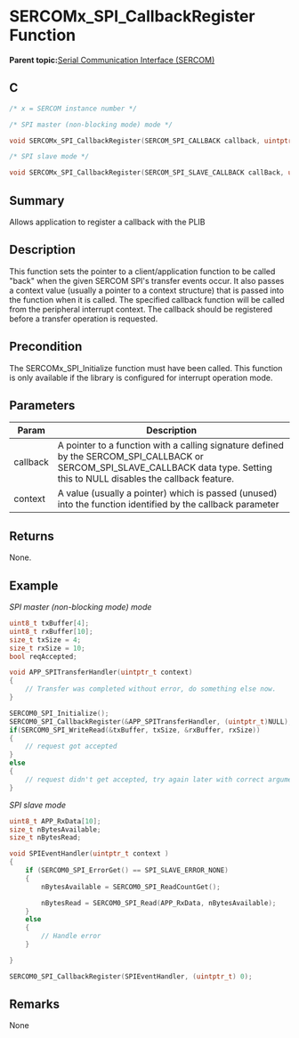 # SERCOMx\_SPI\_CallbackRegister Function

**Parent topic:**[Serial Communication Interface \(SERCOM\)](GUID-76AE7205-E3EF-4EE6-AC28-5153E3565982.md)

## C

```c
/* x = SERCOM instance number */

/* SPI master (non-blocking mode) mode */

void SERCOMx_SPI_CallbackRegister(SERCOM_SPI_CALLBACK callback, uintptr_t context )

/* SPI slave mode */

void SERCOMx_SPI_CallbackRegister(SERCOM_SPI_SLAVE_CALLBACK callBack, uintptr_t context )
```

## Summary

Allows application to register a callback with the PLIB

## Description

This function sets the pointer to a client/application function to be called "back" when the given SERCOM SPI's transfer events occur. It also passes a context value \(usually a pointer to a context structure\) that is passed into the function when it is called. The specified callback function will be called from the peripheral interrupt context. The callback should be registered before a transfer operation is requested.

## Precondition

The SERCOMx\_SPI\_Initialize function must have been called. This function is only available if the library is configured for interrupt operation mode.

## Parameters

|Param|Description|
|-----|-----------|
|callback|A pointer to a function with a calling signature defined by the SERCOM\_SPI\_CALLBACK or SERCOM\_SPI\_SLAVE\_CALLBACK data type. Setting this to NULL disables the callback feature.|
|context|A value \(usually a pointer\) which is passed \(unused\) into the function identified by the callback parameter|

## Returns

None.

## Example

*SPI master \(non-blocking mode\) mode*

```c
uint8_t txBuffer[4];
uint8_t rxBuffer[10];
size_t txSize = 4;
size_t rxSize = 10;
bool reqAccepted;

void APP_SPITransferHandler(uintptr_t context)
{
    // Transfer was completed without error, do something else now.
}

SERCOM0_SPI_Initialize();
SERCOM0_SPI_CallbackRegister(&APP_SPITransferHandler, (uintptr_t)NULL);
if(SERCOM0_SPI_WriteRead(&txBuffer, txSize, &rxBuffer, rxSize))
{
    // request got accepted
}
else
{
    // request didn't get accepted, try again later with correct arguments
}
```

*SPI slave mode*

```c
uint8_t APP_RxData[10];
size_t nBytesAvailable;
size_t nBytesRead;

void SPIEventHandler(uintptr_t context )
{
    if (SERCOM0_SPI_ErrorGet() == SPI_SLAVE_ERROR_NONE)
    {
        nBytesAvailable = SERCOM0_SPI_ReadCountGet();

        nBytesRead = SERCOM0_SPI_Read(APP_RxData, nBytesAvailable);
    }
    else
    {
        // Handle error
    }

}

SERCOM0_SPI_CallbackRegister(SPIEventHandler, (uintptr_t) 0);
```

## Remarks

None

